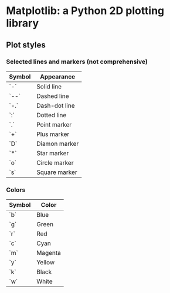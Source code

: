 # Matplotlib: a Python 2D plotting library

## Plot styles

### Selected lines and markers (not comprehensive)

<table>
    <thead>
        <tr>
            <th>Symbol</th>
            <th>Appearance</th>
        </tr>
    </thead>
    <tbody>
        <tr>
            <td>`-`</td>
            <td>Solid line</td>
        </tr>
        <tr>
            <td>`--`</td>
            <td>Dashed line</td>
        </tr>
        <tr>
            <td>`-.`</td>
            <td>Dash-dot line</td>
        </tr>
        <tr>
            <td>`:`</td>
            <td>Dotted line</td>
        </tr>
        <tr>
            <td>`.`</td>
            <td>Point marker</td>
        </tr>
        <tr>
            <td>`+`</td>
            <td>Plus marker</td>
        </tr>
        <tr>
            <td>`D`</td>
            <td>Diamon marker</td>
        </tr>
        <tr>
            <td>`*`</td>
            <td>Star marker</td>
        </tr>
        <tr>
            <td>`o`</td>
            <td>Circle marker</td>
        </tr>
        <tr>
            <td>`s`</td>
            <td>Square marker</td>
        </tr>
    </tbody>
</table>

### Colors


<table>
    <thead>
        <tr>
            <th>Symbol</th>
            <th>Color</th>
        </tr>
    </thead>
    <tbody>
        <tr>
            <td>`b`</td>
            <td>Blue</td>
        </tr>
        <tr>
            <td>`g`</td>
            <td>Green</td>
        </tr>
        <tr>
            <td>`r`</td>
            <td>Red</td>
        </tr>
        <tr>
            <td>`c`</td>
            <td>Cyan</td>
        </tr>
        <tr>
            <td>`m`</td>
            <td>Magenta</td>
        </tr>
        <tr>
            <td>`y`</td>
            <td>Yellow</td>
        </tr>
        <tr>
            <td>`k`</td>
            <td>Black</td>
        </tr>
        <tr>
            <td>`w`</td>
            <td>White</td>
        </tr>
    </tbody>
</table>